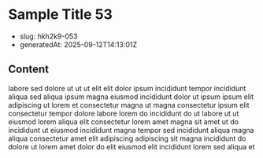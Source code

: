 # Sample Title 53

- slug: hkh2k9-053
- generatedAt: 2025-09-12T14:13:01Z

## Content
labore sed dolore ut ut ut elit elit dolor ipsum incididunt tempor incididunt aliqua sed aliqua ipsum magna eiusmod incididunt dolor ut ipsum ipsum elit adipiscing ut lorem et consectetur magna ut magna consectetur ipsum elit consectetur tempor dolore labore lorem do incididunt do ut labore ut ut eiusmod lorem aliqua elit consectetur lorem amet magna sit amet ut do incididunt ut eiusmod incididunt magna tempor sed incididunt aliqua magna aliqua consectetur amet elit adipiscing adipiscing sit magna incididunt do dolore ut lorem amet dolor do elit eiusmod elit incididunt lorem sed aliqua et
